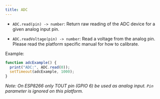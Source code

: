 ```yaml
---
title: ADC
---
```


- `ADC.read(pin) -> number`: Return raw reading of the ADC device for a given
  analog input pin.

- `ADC.readVoltage(pin) -> number`: Read a voltage from the analog pin. Please
  read the platform specific manual for how to calibrate.

Example:

```javascript
function adcExample() {
  print("ADC:", ADC.read(0));
  setTimeout(adcExample, 1000);
}
```

*Note: On ESP8266 only TOUT pin (GPIO 6) be used as analog input. `Pin` parameter is ignored on this platform.*
